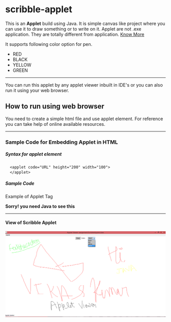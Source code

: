 # scribble-applet

This is an **Applet** build using Java. It is simple canvas like project where you can use it to draw something or to write on it. Applet are not .exe application. They are totally different from application. [Know More](https://www.tutorialspoint.com/java/java_applet_basics.htm)

It supports following color option for pen.

- RED
- BLACK
- YELLOW
- GREEN

------------------------------------------------------------------------------------------------------------------------------------------------------------------------------

You can run this applet by any applet viewer inbuilt in IDE's or you can also run it using your web browser.

## How to run using web browser

You need to create a simple html file and use applet element. For reference you can take help of online available resources.

--------

### Sample Code for Embedding Applet in HTML
 
 
 ##### Syntax for applet element
 
      <applet code="URL" height="200" width="100">
      </applet>  
      
##### Sample Code

 <html>  
  <head>  
   <title>
    Applet Tag
   </title>  
  </head>  
  <body>  
   <p>
    Example of Applet Tag
   </p>  
   <applet code="ScribbleApplet.class" align="right" height="200" width="300">  
   <b>Sorry! you need Java to see this</b>  
   </applet>  
  </body>  
 </html>  
         
-----------
           
#### View of Scribble Applet

![alt text](https://github.com/feelthecoder/scribble-applet/blob/master/12.png)
